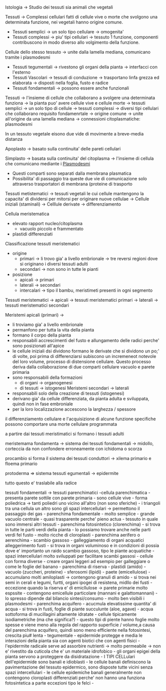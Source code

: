 Istologia -> Studio dei tessuti sia animali che vegetali

Tessuti -> Complessi cellulari fatti di cellule vive o morte che svolgono una determinata funzione, nei vegetali hanno origine comune.
- Tessuti semplici -> un solo tipo cellulare -> omogenita'
- Tessuti complessi -> piu' tipi cellulari -> tessuto 1 funzione, componenti contribuscono in modo diverso allo volgimento della funzione.

Cellule dello stesso tessuto -> unite dalla lamella mediana, comunicano tramite i plasmodesmi 


- Tessuti tegumentali -> rivestono gli organi della pianta -> interfacci con l'esterno
- Tessuti Vascolari -> tessuti di conduzione -> trasportano linfa grezza ed elaborata -> disposti nella foglia, fusto e radice
- Tessuti fondamentali -> possono essere anche funzionali

Tessuti -> l'insieme di cellule che collaborano a svolgere una determinata funziona -> la pianta puo' avere cellule vive e cellule morte 
	-> tessuti semplici -> un solo tipo di cellule
	-> tessuti complessi -> diversi tipi cellulari che collaborano
requisito fondamenrtale -> origine comune
	-> unite all'origine da una lamella mediana
	-> connessioni citoplasmatiche: plasmodesmi

In un tessuto vegetale eisono due vide di movimente a breve-media distanza

Apoplasto -> basato sulla continuita' delle pareti cellulari



Simplasto -> basata sulla continuita' del citoplasma -> l'insieme di cellula che comunicano mediante i [Plasmodesmi](Plasmodesmi.md) 

- Questi comparti sono separati dalla membrana plasmatica
- Possibilita' di passaggio tra queste due vie di comunicazione solo attraverso trasportatori di membrana (proteine di trasporto

Tessuti metistematici -> tessuti vegetali le cui cellule mantengono la capacita' di dividersi per mitorsi per originare nuove cellulae
	-> Cellule iniziali (staminali)
	-> Celllule derivate -> differenziamento
	
Cellula meristematica
- elevato rapport nucleo/citoplasma
	- vacuolo piccolo e frammentato
- plastidi differenziati

Classificazione tessuti meristematici
- origine 
	- primari -> li trovo gia' a livello embrionale -> tre reversi regioni dove si originano i diversi tessuti adulti
	- secondari -> non sono in tutte le pianti
- posizione
	- apicali -> primari
	- laterali -> secondari
	- intercalari -> tipo il bambu, meristimeti presenti in ogni segmento

Tessuti meristematici 
	-> apicali -> tessuti meristematici primari
	-> laterali ->  tessuti meristematici secondari

Meristemi apicali (primari) -> 
- li troviamo gia' a livello embrionale
- permanfono per tutta la vita della pianta
- formano il corpo della pianta
- responsabili accrescimenti del fusto e allungamento delle radici perche' sono posizionati all'apice
- le cellule iniziali dsi dividono formano le derivate che si dividono un po;' di volte, poi prima di differenziarsi subiscono un incremeneot notevole del loro volume, processo di distensione cellulare. Questo processo deriva dalla collaborazione di due comparti cellulare vacuolo e parete primaria 
- sono responsabili della formazioni
	- di organi -> organogenesi
	- di tessuti -> istogenesi
Meristemi secondari -> laterali
- responsabili solo della creazione di tessuti (istogenesi) 
- derivano gia' da cellule differenziata, da pianta adulta e sviluppata, quindi non in fase embroniale
- per la loro localizzazione accescono la larghezza / spessore

il differenziamento cellulare e l'acquisizione di alcune funzione specifiche possono comportare una morte cellulare programmata


a partire dai tessuti meristimatici si formano i tessuti adulti 

meristemama fondamenta -> sistema dei tessuti fondamentali -> midollo, corteccia da non confondere erroneamente con ichidoma o scorza

procambio si forma il sistema dei tessuti conduttori -> xilema primario e floema primario

protoderma => sistema tessuti egumentali -> epidermite

tutto questo e' traslabile alla radice

tessuti fondamentali -> 
	tessuti parenchimatici
		-cellula parenchimatica
			-presenta parete sottile con parete primaria 
			- sono cellule vive
			- forma poliedrica -> tanti poliedri uno vicino all'altro (non sono sferiche)
			- i triangoli tra una cellula un altro sono gli spazi intercellulari -> permettono il passaggio dei gas
		- parenchima fondamentale
			- molto semplice
			- grande vacuolo centrale
			- quasi trasparente perche' pieno actua
			- tessuto in quale sono immersi altri tessuti
		- parenchima fotosintetico (clorenchima)
			- si trova in tutte le parti verdi della pianta
			- lo possiamo trovare anche nelle parti verdi fel fusto
			- molto ricche di cloroplasti
		- parenchima aerifero o aerenchima
			- scambio gassoso 
			- galleggiamento di organi acquatici alleggerimento fusti
			- si trova in organi voluminoso e in condizioni di possia dove e' importanto un raido scambio gassoso, tipo le piante acquatiche
			- spazi intercellulari molto sviluppati per facilitare scambi gassosi
			- cellule con forma diverse
			- creare organi leggeri ad esempio per galleggiare o come le foglie del banano
		- parenchima di riserva
			- plastidi (amido)
			- vacuolo (zuccheri, proteine)
			- sferosomi (lipidi)
			- paete (emicellulose)
			- accumulano molti amiloplasti -> contengono granuli di amido
			- si trova nei semi in cerali e legumi, furtti, organi ipogei di resistena, midllo dei fusti
			- eccezione quando la riserva e' di emicllulose -> parete primarie molto espssite
				- contengono emicellule particolare (mannani e galattomannani)
				- lo spresso dipende dal bilancio sintesi/consumo
				- molto ben visibili i plasmodesmi 
		- parenchima acquifero
			- acucmula elevatissime quantita' di acqua
			- si trova in fusti, foglie di piante succulunte (aloe, agave)
			- acqua sottoforma di mucillagini altamente idratate
			- cellule tipicamente isodiametriche (ma che significa?)
			- questo tipi di piente hanno foglie molto spesse e viene meno alla regola del rapporto superficie / volume,a causa del parenchima acquifero, quindi sono meno efficiente nella fotosintesi, crescita piu# lenta
	- tegumentale
	- epidermide protegge e media le interazioni della pianta sia con agenti biotici che con agenti fisici
		- l'epidermite radicale serve ad assorbire nutrienti -> molto permeabile -> non e' rivestito da cuticola che e' un materiale idrofobico
		- gli organi epigei della pianta servono a proteggere da disidratazione
	- I TIPI CELLulari dell'epidermide sono banali e idioblasti
		- le cellule banali definiscono la pavimentazione del tessuto epidermico, sono disposte tutte vicini senza spazi intercellulari
		- le cellule epidemiche banali generalmente non contengono cloroplasti differenziati perche' non hanno una funziona fotosintetica a parte eccezioni tipo le felci
		- 